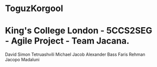 # ToguzKorgool
# King's College London - 5CCS2SEG - Agile Project - Team Jacana.

David Simon Tetruashvili
Michael Jacob 
Alexander Bass 
Faris Rehman 
Jacopo Madaluni 

